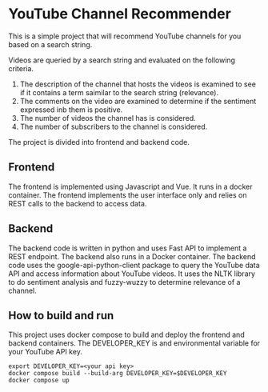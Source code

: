 # YouTube Channel Recommender
This is a simple project that will recommend YouTube channels for you based on a search string.

Videos are queried by a search string and evaluated on the following criteria.

1. The description of the channel that hosts the videos is examined to see if it contains a term saimilar to the search string (relevance).
2. The comments on the video are examined to determine if the sentiment expressed inb them is positive.
3. The number of videos the channel has is considered.
4. The number of subscribers to the channel is considered.

The project is divided into frontend and backend code.

## Frontend
The frontend is implemented using Javascript and Vue. It runs in a docker container. The frontend implements the user interface only and relies on REST calls to the backend to access data.


## Backend
The backend code is written in python and uses Fast API to implement a REST endpoint. The backend also runs in a Docker container. The backend code uses the 
google-api-python-client package to query the YouTube data API and access information about YouTube videos. It uses the NLTK library to do sentiment analysis and fuzzy-wuzzy to determine relevance of a channel.

## How to build and run
This project uses docker compose to build and deploy the frontend and backend containers. The DEVELOPER_KEY is and environmental variable for your YouTube 
API key.

```
export DEVELOPER_KEY=<your api key>
docker compose build --build-arg DEVELOPER_KEY=$DEVELOPER_KEY
docker compose up
```

